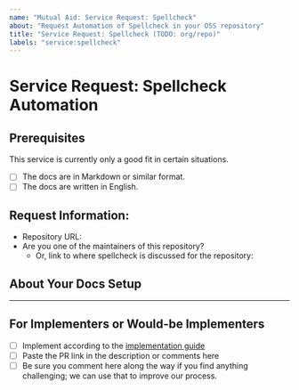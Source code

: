 ```yaml
---
name: "Mutual Aid: Service Request: Spellcheck"
about: "Request Automation of Spellcheck in your OSS repository"
title: "Service Request: Spellcheck (TODO: org/repo)"
labels: "service:spellcheck"
---
```


# Service Request: Spellcheck Automation

## Prerequisites

This service is currently only a good fit in certain situations.

- [ ] The docs are in Markdown or similar format.
- [ ] The docs are written in English.

## Request Information:

* Repository URL:
* Are you one of the maintainers of this repository?
  * Or, link to where spellcheck is discussed for the repository:

## About Your Docs Setup

<!-- Tell us about your docs. Where are they located? How are they generated? What needs spell-checking? Any quirks? -->

___

<!-- --------------------------------- -->
<!-- PLEASE DON'T EDIT BELOW THIS LINE -->
<!-- --------------------------------- -->

## For Implementers or Would-be Implementers

* [ ] Implement according to the [implementation guide](https://github.com/AWiderDotNET/service-spellcheck/blob/main/ImplementationGuide.md)
* [ ] Paste the PR link in the description or comments here
* [ ] Be sure you comment here along the way if you find anything challenging; we can use that to improve our process.
